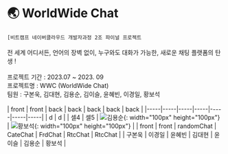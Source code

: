 # 🌏 WorldWide Chat<br/>
`[비트캠프 네이버클라우드 개발자과정 2조 파이널 프로젝트`<br/>
<br/>
전 세계 어디서든, 언어의 장벽 없이, 누구와도 대화가 가능한, 새로운 채팅 플랫폼의 탄생 !<br/>
<br/>
프로젝트 기간 : 2023.07 ~ 2023. 09 <br/>
프로젝트명 : WWC (WorldWide Chat) <br/>
팀원 : 구본욱, 김대현, 김용순, 김이슬, 윤혜빈, 이경일, 황보석 <br/>
 <br/>
| front | front | back | back | back | back | back |
|-----|-----|-----|-----|-----|-----|-----|
| d | d |  | 셀4 | 셀5 | ![김용순](https://cdn.pixabay.com/photo/2016/04/01/10/52/blonde-1300066_1280.png){: width="100px" height="100px"} | ![황보석](https://cdn.pixabay.com/photo/2016/10/27/09/26/fox-1773727_1280.png){: width="100px" height="100px"} |
| front | front | randomChat | CateChat | FrdChat | RtcChat | RtcChat |
| 구본욱 | 이경일 | 윤혜빈 | 김대현 | 윤이슬 | 김용순 | 황보석 |


 

